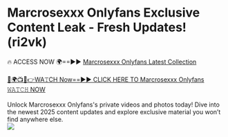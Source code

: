 # Marcrosexxx Onlyfans Exclusive Content Leak - Fresh Updates! (ri2vk)

🔥 ACCESS NOW 🌍==►► <a href="https://tinyurl.com/kvy9nzfs" rel="nofollow">Marcrosexxx Onlyfans Latest Collection</a>
<br><br>
[🔴🌍📺📱👉WA𝚃CH Now==►► CLICK HERE TO Marcrosexxx Onlyfans 𝚆𝙰𝚃𝙲𝙷 NOW](https://tinyurl.com/kvy9nzfs)
<br><br>
Unlock Marcrosexxx Onlyfans's private videos and photos today! Dive into the newest 2025 content updates and explore exclusive material you won’t find anywhere else.
<br>
<a href="https://tinyurl.com/kvy9nzfs" rel="nofollow" data-target="animated-image.originalLink"><img src="https://camo.githubusercontent.com/8a4f000d20f83aca3bf7ec5f350d767afa0574a8a352519fd8cfa583a6f93a33/68747470733a2f2f692e696d6775722e636f6d2f644a486b345a712e676966" data-canonical-src="https://i.imgur.com/dJHk4Zq.gif" style="max-width: 100%; display: inline-block;" data-target="animated-image.originalImage"></a>
<br>
